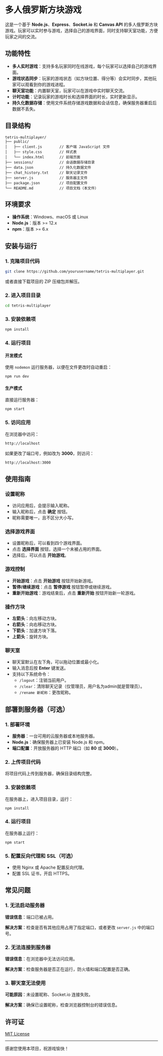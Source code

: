 
# 多人俄罗斯方块游戏

这是一个基于 **Node.js**、**Express**、**Socket.io** 和 **Canvas API** 的多人俄罗斯方块游戏。玩家可以实时参与游戏，选择自己的游戏界面，同时支持聊天室功能，方便玩家之间的交流。

## 功能特性

- **多人实时游戏**：支持多名玩家同时在线游戏，每个玩家可以选择自己的游戏界面。
- **游戏状态同步**：玩家的游戏状态（如方块位置、得分等）会实时同步，其他玩家可以观看到你的游戏进程。
- **聊天室功能**：内置聊天室，玩家可以在游戏中实时聊天交流。
- **计时功能**：记录玩家的游戏时长和选择界面的时长，实时更新显示。
- **持久化数据存储**：使用文件系统存储游戏数据和会话信息，确保服务器重启后数据不丢失。

## 目录结构

```plaintext
tetris-multiplayer/
├── public/
│   ├── client.js        // 客户端 JavaScript 文件
│   ├── style.css        // 样式表
│   └── index.html       // 前端页面
├── sessions/            // 会话数据存储目录
├── data.json            // 持久化数据文件
├── chat_history.txt     // 聊天记录文件
├── server.js            // 服务器主文件
├── package.json         // 项目配置文件
└── README.md            // 项目文档（本文件）
```

## 环境要求

- **操作系统**：Windows、macOS 或 Linux
- **Node.js**：版本 >= 12.x
- **npm**：版本 >= 6.x

## 安装与运行

### 1. 克隆项目代码

```bash
git clone https://github.com/yourusername/tetris-multiplayer.git
```

或者直接下载项目的 ZIP 压缩包并解压。

### 2. 进入项目目录

```bash
cd tetris-multiplayer
```

### 3. 安装依赖项

```bash
npm install
```

### 4. 运行项目

#### 开发模式

使用 `nodemon` 运行服务器，以便在文件更改时自动重启：

```bash
npm run dev
```

#### 生产模式

直接运行服务器：

```bash
npm start
```

### 5. 访问应用

在浏览器中访问：

```bash
http://localhost
```

如果更改了端口号，例如改为 **3000**，则访问：

```bash
http://localhost:3000
```

## 使用指南

### 设置昵称

- 访问应用后，会提示输入昵称。
- 输入昵称后，点击 **确定** 按钮。
- 昵称需要唯一，且不区分大小写。

### 选择游戏界面

- 设置昵称后，可以看到四个游戏界面。
- 点击 **选择界面** 按钮，选择一个未被占用的界面。
- 选择后，可以点击 **开始游戏**。

### 游戏控制

- **开始游戏**：点击 **开始游戏** 按钮开始新游戏。
- **暂停/继续游戏**：点击 **暂停游戏** 按钮暂停或继续游戏。
- **重新开始游戏**：游戏结束后，点击 **重新开始** 按钮开始新一轮游戏。

### 操作方块

- **左箭头**：向左移动方块。
- **右箭头**：向右移动方块。
- **下箭头**：加速方块下落。
- **上箭头**：旋转方块。

### 聊天室

- 聊天室默认在左下角，可以拖动位置或最小化。
- 输入消息后按 **Enter** 键发送。
- 支持以下系统命令：
  - `/logout`：注销当前用户。
  - `/clear`：清除聊天记录（仅管理员，用户名为admin就是管理员）。
  - `/rename 新昵称`：更改昵称。

## 部署到服务器（可选）

### 1. 部署环境

- **服务器**：一台可用的云服务器或本地服务器。
- **Node.js**：确保服务器上已安装 Node.js 和 npm。
- **端口配置**：开放服务器的 HTTP 端口（如 **80** 或 **3000**）。

### 2. 上传项目代码

将项目代码上传到服务器，确保目录结构完整。

### 3. 安装依赖项

在服务器上，进入项目目录，运行：

```bash
npm install
```

### 4. 运行项目

在服务器上运行：

```bash
npm start
```

### 5. 配置反向代理和 SSL（可选）

- 使用 Nginx 或 Apache 配置反向代理。
- 配置 SSL 证书，开启 HTTPS。

## 常见问题

### 1. 无法启动服务器

**错误信息**：端口已被占用。

**解决方案**：检查是否有其他应用占用了指定端口，或者更改 `server.js` 中的端口号。

### 2. 无法连接到服务器

**错误信息**：在浏览器中无法访问应用。

**解决方案**：检查服务器是否正在运行，防火墙和端口配置是否正确。

### 3. 聊天室无法使用

**可能原因**：未设置昵称、Socket.io 连接失败。

**解决方案**：确保已设置昵称，检查浏览器控制台的错误信息。

## 许可证

[MIT License](LICENSE)

---

感谢您使用本项目，祝游戏愉快！
